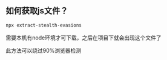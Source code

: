 ## 如何获取js文件？

```bash
npx extract-stealth-evasions
```
需要本机有node环境才可下载，之后在项目下就会出现这个文件了

此方法可以绕过90%浏览器检测
